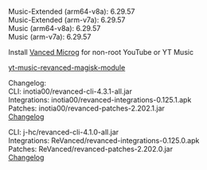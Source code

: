 Music-Extended (arm64-v8a): 6.29.57  
Music-Extended (arm-v7a): 6.29.57  
Music (arm64-v8a): 6.29.57  
Music (arm-v7a): 6.29.57  

Install [Vanced Microg](https://github.com/TeamVanced/VancedMicroG/releases) for non-root YouTube or YT Music  

[yt-music-revanced-magisk-module](https://github.com/HackerSinhos/yt-music-revanced-magisk-module)  

Changelog:  
CLI: inotia00/revanced-cli-4.3.1-all.jar  
Integrations: inotia00/revanced-integrations-0.125.1.apk  
Patches: inotia00/revanced-patches-2.202.1.jar  
[Changelog](https://github.com/inotia00/revanced-patches/releases/tag/v2.202.1)

CLI: j-hc/revanced-cli-4.1.0-all.jar  
Integrations: ReVanced/revanced-integrations-0.125.0.apk  
Patches: ReVanced/revanced-patches-2.202.0.jar  
[Changelog](https://github.com/ReVanced/revanced-patches/releases/tag/v2.202.0)  
